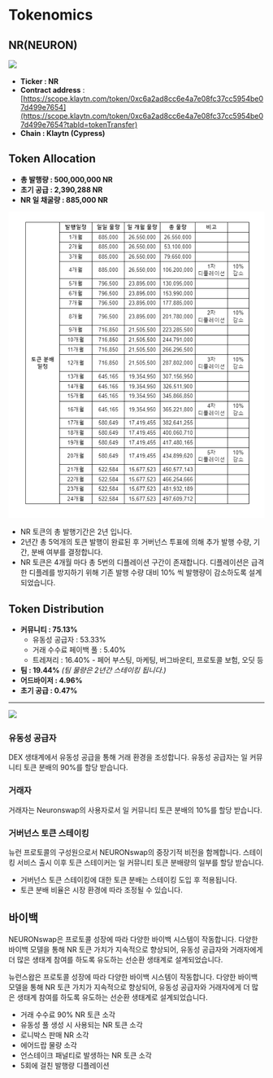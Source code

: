 # Tokenomics

## NR(NEURON)

![](../.gitbook/assets/KakaoTalk\_20211125\_112630909.png)

* **Ticker : NR**
* **Contract address** : [https://scope.klaytn.com/token/0xc6a2ad8cc6e4a7e08fc37cc5954be07d499e7654](https://scope.klaytn.com/token/0xc6a2ad8cc6e4a7e08fc37cc5954be07d499e7654?tabId=tokenTransfer)​
* **Chain : Klaytn (Cypress)**

## Token Allocation

* **총 발행량 : 500,000,000 NR**
* **초기 공급 : 2,390,288 NR**
* **NR 일 채굴량 : 885,000 NR**

![](<../.gitbook/assets/image (36).png>)

* NR 토큰의 총 발행기간은 2년 입니다.
* 2년간 총 5억개의 토큰 발행이 완료된 후 거버넌스 투표에 의해 추가 발행 수량, 기간, 분배 여부를 결정합니다.
* NR 토큰은 4개월 마다 총 5번의 디플레이션 구간이 존재합니다. 디플레이션은 급격한 디플레를 방지하기 위해 기존 발행 수량 대비 10% 씩 발행량이 감소하도록 설계되었습니다.

## Token Distribution

* **커뮤니티 : 75.13%**
  * 유동성 공급자 : 53.33%
  * 거래 수수료 페이백 풀 : 5.40%
  * 트레져리 : 16.40% - 페어 부스팅, 마케팅, 버그바운티, 프로토콜 보험, 오딧 등
* **팀 : 19.44%** _(팀 물량은 2년간 스테이킹 됩니다.)_
* **어드바이저 : 4.96%**
* **초기 공급 : 0.47%**

***

![](https://lh3.googleusercontent.com/vGpH0jqYOSyHDJsY2DlQC2DVAbbCKtcM5g9QHOKlebRVXBNn1i7eHRiXbh3tS2Tf7yeIYGA21gp9NXyb4AlntzoLC3CDPeBY3Pex6azjyAf9gRjsCgsoDWzX4xMZnCTAuDBDdP1f)

### 유동성 공급자

DEX 생태계에서 유동성 공급을 통해 거래 환경을 조성합니다. 유동성 공급자는 일 커뮤니티 토큰 분배의 90%를 할당 받습니다.

### 거래자

거래자는 Neuronswap의 사용자로서 일 커뮤니티 토큰 분배의 10%를 할당 받습니다.

### 거버넌스 토큰 스테이킹

뉴런 프로토콜의 구성원으로서 NEURONswap의 중장기적 비전을 함께합니다. 스테이킹 서비스 출시 이후 토큰 스테이커는 일 커뮤니티 토큰 분배량의 일부를 할당 받습니다.

* 거버넌스 토큰 스테이킹에 대한 토큰 분배는 스테이킹 도입 후 적용됩니다.
* 토큰 분배 비율은 시장 환경에 따라 조정될 수 있습니다.

## 바이백

NEURONswap은 프로토콜 성장에 따라 다양한 바이백 시스템이 작동합니다. 다양한 바이백 모델을 통해 NR 토큰 가치가 지속적으로 향상되어, 유동성 공급자와 거래자에게 더 많은 생태계 참여를 하도록 유도하는 선순환 생태계로 설계되었습니다.

뉴런스왑은 프로토콜 성장에 따라 다양한 바이백 시스템이 작동합니다. 다양한 바이백 모델을 통해 NR 토큰 가치가 지속적으로 향상되어, 유동성 공급자와 거래자에게 더 많은 생태계 참여를 하도록 유도하는 선순환 생태계로 설계되었습니다.

* 거래 수수료 90% NR 토큰 소각
* 유동성 풀 생성 시 사용되는 NR 토큰 소각
* 로니박스 판매 NR 소각
* 에어드랍 물량 소각
* 언스테이크 패널티로 발생하는 NR 토큰 소각
* 5회에 걸친 발행량 디플레이션
